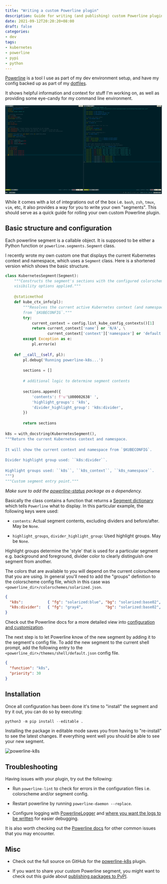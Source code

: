 ```yaml
---
title: "Writing a custom Powerline plugin"
description: Guide for writing (and publishing) custom Powerline plugins
date: 2021-09-12T20:20:20+08:00
draft: false
categories:
- dev
tags:
- kubernetes
- powerline
- pypi
- python
---
```


[Powerline](https://github.com/powerline/powerline) is a tool I use as part of
my dev environment setup, and have my config backed up as part of my
[dotfiles](https://github.com/j4ckofalltrades/dotfiles).

It shows helpful information and context for stuff I'm working on, as well as
providing some eye-candy for my command line environment.

![Env](https://raw.githubusercontent.com/j4ckofalltrades/dotfiles/master/env.png)

While it comes with a lot of integrations out of the box i.e. `bash`, `zsh`,
`tmux`, `vim`, etc, it also provides a way for you to write your own "segments".
This should serve as a quick guide for rolling your own custom Powerline
plugin.

## Basic structure and configuration

Each powerline segment is a callable object. It is supposed to be either a
Python function or `powerline.segments.Segment` class.

I recently wrote my own custom one that displays the current Kubernetes
context and namespace, which uses a `Segment` class. Here is a shortened version
which shows the basic structure.

```python
class KubernetesSegment(Segment):
    """Constructs the segment's sections with the configured colorscheme and
    visibility options applied."""

    @staticmethod
    def kube_ctx_info(pl):
        """Resolves the current active Kubernetes context (and namespace)
        from `$KUBECONFIG`."""
        try:
            current_context = config.list_kube_config_contexts()[1]
            return current_context['name'] or 'N/A', \
                   current_context['context']['namespace'] or 'default'
        except Exception as e:
            pl.error(e)

    def __call__(self, pl):
        pl.debug('Running powerline-k8s...')

        sections = []

        # additional logic to determine segment contents

        sections.append({
            'contents': f'u'\U00002638' ',
            'highlight_groups': 'k8s',
            'divider_highlight_group': 'k8s:divider',
        })

        return sections

k8s = with_docstring(KubernetesSegment(),
"""Return the current Kubernetes context and namespace.

It will show the current context and namespace from `$KUBECONFIG`.

Divider highlight group used: ``k8s:divider``.

Highlight groups used: ``k8s``, ``k8s_context``, ``k8s_namespace``.
""")
"""Custom segment entry point."""
```

*Make sure to add the [powerline-status](https://pypi.org/project/powerline-status)
package as a dependency.*

Basically the class contains a function that returns a [Segment dictionary](
https://powerline.readthedocs.io/en/latest/develop/segments.html#segment-dictionary)
which tells `Powerline` what to display. In this particular example, the
following keys were used:

- `contents`: Actual segment contents, excluding dividers and before/after.
May be `None`.

- `highlight_groups`, `divider_highlight_group`: Used highlight groups.
May be `None`.

Highlight groups determine the 'style' that is used for a particular segment
e.g. background and foreground, divider color to clearly distinguish one segment
from another.

The colors that are available to you will depend on the current colorscheme that
you are using. In general you'll need to add the "groups" definition to the
colorscheme config file, which in this case was
`<powerline_dir>/colorschemes/solarized.json`.

```json
{
  "k8s":           { "fg": "solarized:blue", "bg": "solarized:base02", "attrs": [] },
  "k8s:divider":   { "fg": "gray4",          "bg": "solarized:base02", "attrs": [] }
}
```

Check out the Powerline docs for a more detailed view into
[configuration and customization](https://powerline.readthedocs.io/en/latest/configuration.html).

The next step is to let Powerline know of the new segment by adding it to the
segment's config file. To add the new segment to the current shell prompt, add
the following entry to the `<powerline_dir>/themes/shell/default.json` config
file.

```json
{
  "function": "k8s",
  "priority": 30
}
```

## Installation

Once all configuration has been done it's time to "install" the segment and try
it out, you can do so by executing:

```python
python3 -m pip install --editable .
```

Installing the package in editable mode saves you from having to "re-install"
to see the latest changes. If everything went well you should be able to see
your new segment.

![powerline-k8s](https://res.cloudinary.com/j4ckofalltrades/image/upload/v1623588713/foss/powerline-k8s_uc0cxj.png)

## Troubleshooting

Having issues with your plugin, try out the following:

- Run `powerline-lint` to check for errors in the configuration files i.e.
colorscheme and/or segment config.

- Restart powerline by running `powerline-daemon --replace`.

- Configure logging with [PowerlineLogger](
https://powerline.readthedocs.io/en/master/develop/segments.html#powerlinelogger-class)
and [where you want the logs to be written](
https://powerline.readthedocs.io/en/master/configuration/reference.html#config-common-log)
for easier debugging.

It is also worth checking out the [Powerline docs](
https://powerline.readthedocs.io/en/master/troubleshooting.html) for other
common issues that you may encounter.

## Misc

- Check out the full source on GitHub for the [powerline-k8s](
https://github.com/j4ckofalltrades/powerline-k8s) plugin.

- If you want to share your custom Powerline segment, you might want to check
out this guide about [publishing packages to PyPI](/posts/pypi-publish/).
